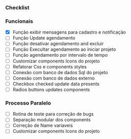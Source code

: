 ### Checklist

### Funcionais
- [x] Função exibir mensagens para cadastro e notificação
- [ ] Função Update agendamento
- [ ] Função desativar agendamento and excluir
- [ ] Função Execultar agendamento ao iniciar projeto
- [ ] Função agendamento por intervalo de tempo
- [ ] Customizar components Icons do projeto
- [ ] Refatorar Css e components styles 
- [ ] Conexão com banco de dados Sql do projeto
- [ ] Conexão com banco de dados externo
- [ ] Checkbox checked update data presents
- [ ] Radios buttons updates components
 
### Processo Paralelo
- [ ] Rotina de teste para correção de bugs
- [ ] Separação modular dos components
- [ ] Correção de Name variaveis
- [ ] Customizar components Icons do projeto
